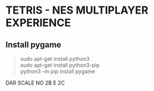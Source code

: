 # TETRIS - NES MULTIPLAYER EXPERIENCE

## Install pygame

> sudo apt-get install python3 \
> sudo apt-get install python3-pip \
> python3 -m pip install pygame 


DAR SCALE NO 2B E 2C
